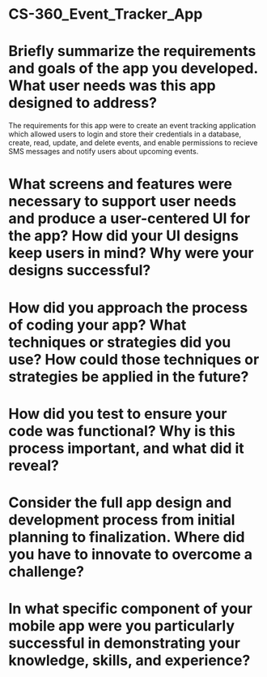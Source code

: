 # CS-360_Event_Tracker_App

# Briefly summarize the requirements and goals of the app you developed. What user needs was this app designed to address?

The requirements for this app were to create an event tracking application which allowed users to login and store their credentials in a database, create, read, update, and delete events, and enable permissions to recieve SMS messages and notify users about upcoming events.

# What screens and features were necessary to support user needs and produce a user-centered UI for the app? How did your UI designs keep users in mind? Why were your designs successful?



# How did you approach the process of coding your app? What techniques or strategies did you use? How could those techniques or strategies be applied in the future?



# How did you test to ensure your code was functional? Why is this process important, and what did it reveal?



# Consider the full app design and development process from initial planning to finalization. Where did you have to innovate to overcome a challenge?



# In what specific component of your mobile app were you particularly successful in demonstrating your knowledge, skills, and experience?
